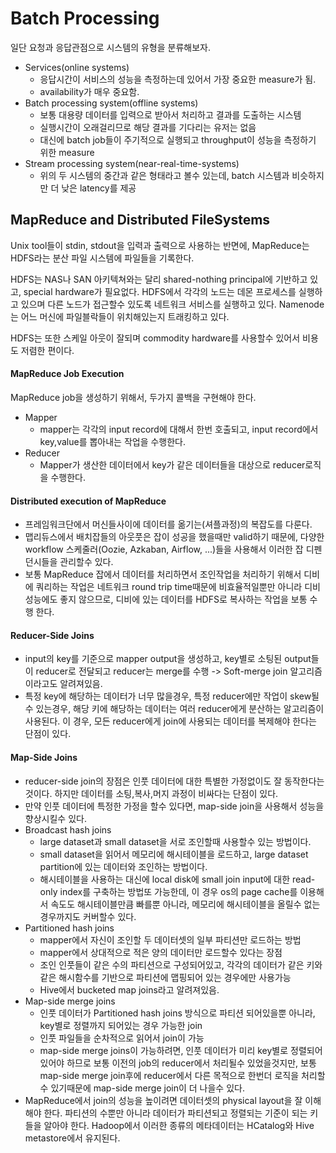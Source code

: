 # Batch Processing

일단 요청과 응답관점으로 시스템의 유형을 분류해보자.

- Services(online systems)
  - 응답시간이 서비스의 성능을 측정하는데 있어서 가장 중요한 measure가 됨.
  - availability가 매우 중요함.
- Batch processing system(offline systems)
  - 보통 대용량 데이터를 입력으로 받아서 처리하고 결과를 도출하는 시스템
  - 실행시간이 오래걸리므로 해당 결과를 기다리는 유저는 없음
  - 대신에 batch job들이 주기적으로 실행되고 throughput이 성능을 측정하기 위한 measure
- Stream processing system(near-real-time-systems)
  - 위의 두 시스템의 중간과 같은 형태라고 볼수 있는데, batch 시스템과 비슷하지만 더 낮은 latency를 제공



## MapReduce and Distributed FileSystems

Unix tool들이 stdin, stdout을 입력과 출력으로 사용하는 반면에, MapReduce는 HDFS라는 분산 파일 시스템에 파일들을 기록한다.

HDFS는 NAS나 SAN 아키텍쳐와는 달리 shared-nothing principal에 기반하고 있고, special hardware가 필요없다. HDFS에서 각각의 노드는 데몬 프로세스를 실행하고 있으며 다른 노드가 접근할수 있도록 네트워크 서비스를 실행하고 있다. Namenode는 어느 머신에 파일블락들이 위치해있는지 트래킹하고 있다.

HDFS는 또한 스케일 아웃이 잘되며 commodity hardware를 사용할수 있어서 비용도 저렴한 편이다.

#### MapReduce Job Execution

MapReduce job을 생성하기 위해서, 두가지 콜백을 구현해야 한다.

- Mapper
  - mapper는 각각의 input record에 대해서 한번 호출되고, input record에서 key,value를 뽑아내는 작업을 수행한다.
- Reducer
  - Mapper가 생산한 데이터에서 key가 같은 데이터들을 대상으로 reducer로직을 수행한다.



#### Distributed execution of MapReduce

- 프레임워크단에서 머신들사이에 데이터를 옮기는(셔플과정)의 복잡도를 다룬다.
- 맵리듀스에서 배치잡들의 아웃풋은 잡이 성공을 했을때만 valid하기 때문에, 다양한 workflow 스케줄러(Oozie, Azkaban, Airflow, ...)들을 사용해서 이러한 잡 디펜던시들을 관리할수 있다.
- 보통 MapReduce 잡에서 데이터를 처리하면서 조인작업을 처리하기 위해서 디비에 쿼리하는 작업은 네트워크 round trip time때문에 비효율적일뿐만 아니라 디비성능에도 좋지 않으므로, 디비에 있는 데이터를 HDFS로 복사하는 작업을 보통 수행 한다.



#### Reducer-Side Joins

- input의 key를 기준으로 mapper output을 생성하고, key별로 소팅된 output들이 reducer로 전달되고 reducer는 merge를 수행 -> Soft-merge join 알고리즘이라고도 알려져있음.
- 특정 key에 해당하는 데이터가 너무 많을경우, 특정 reducer에만 작업이 skew될수 있는경우, 해당 키에 해당하는 데이터는 여러 reducer에게 분산하는 알고리즘이 사용된다. 이 경우, 모든 reducer에게 join에 사용되는 데이터를 복제해야 한다는 단점이 있다.



#### Map-Side Joins

- reducer-side join의 장점은 인풋 데이터에 대한 특별한 가정없이도 잘 동작한다는 것이다. 하지만 데이터를 소팅,복사,머지 과정이 비싸다는 단점이 있다.
- 만약 인풋 데이터에 특정한 가정을 할수 있다면, map-side join을 사용해서 성능을 향상시킬수 있다. 
- Broadcast hash joins
  - large dataset과 small dataset을 서로 조인할때 사용할수 있는 방법이다.
  - small dataset을 읽어서 메모리에 해시테이블을 로드하고, large dataset partition에 있는 데이터와 조인하는 방법이다.
  - 해시테이블을 사용하는 대신에 local disk에 small join input에 대한 read-only index를 구축하는 방법또 가능한데, 이 경우 os의 page cache를 이용해서 속도도 해시테이블만큼 빠를뿐 아니라, 메모리에 해시테이블을 올릴수 없는 경우까지도 커버할수 있다.
- Partitioned hash joins
  - mapper에서 자신이 조인할 두 데이터셋의 일부 파티션만 로드하는 방법
  - mapper에서 상대적으로 적은 양의 데이터만 로드할수 있다는 장점
  - 조인 인풋들이 같은 수의 파티션으로 구성되어있고, 각각의 데이터가 같은 키와 같은 해시함수를 기반으로 파티션에 맵핑되어 있는 경우에만 사용가능
  - Hive에서 bucketed map joins라고 알려져있음.
- Map-side merge joins
  - 인풋 데이터가 Partitioned hash joins 방식으로 파티션 되어있을뿐 아니라, key별로 정렬까지 되어있는 경우 가능한 join
  - 인풋 파일들을 순차적으로 읽어서 join이 가능
  - map-side merge joins이 가능하려면, 인풋 데이터가 미리 key별로 정렬되어있어야 하므로 보통 이전의 job의 reducer에서 처리될수 있었을것지만, 보통 map-side merge join후에 reducer에서 다른 목적으로 한번더 로직을 처리할수 있기때문에 map-side merge join이 더 나을수 있다.
- MapReduce에서 join의 성능을 높이려면 데이터셋의 physical layout을 잘 이해해야 한다. 파티션의 수뿐만 아니라 데이터가 파티션되고 정렬되는 기준이 되는 키들을 알아야 한다. Hadoop에서 이러한 종류의 메타데이터는 HCatalog와 Hive metastore에서 유지된다.